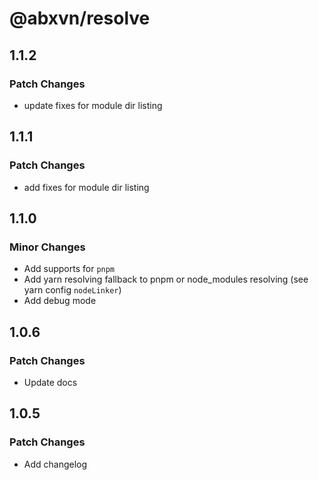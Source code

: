 # @abxvn/resolve

## 1.1.2

### Patch Changes

- update fixes for module dir listing

## 1.1.1

### Patch Changes

- add fixes for module dir listing

## 1.1.0

### Minor Changes

- Add supports for `pnpm`
- Add yarn resolving fallback to pnpm or node_modules resolving (see yarn config `nodeLinker`)
- Add debug mode

## 1.0.6

### Patch Changes

- Update docs

## 1.0.5

### Patch Changes

- Add changelog
